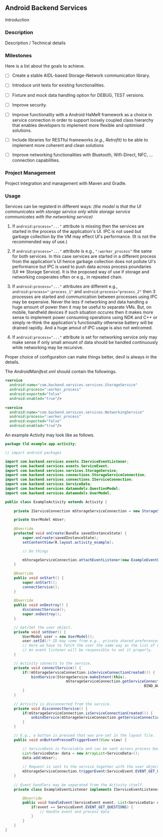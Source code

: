 ## Android Backend Services

Introduction

### Description

Description / Technical details

### Milestones

Here is a list about the goals to achieve.

- [ ] Create a stable AIDL-based Storage-Network communication library.

- [ ] Introduce unit tests for existing functionalities.

- [ ] Fixture and mock data handling option for DEBUG, TEST versions.

- [ ] Improve security.

- [ ] Improve functionality with a Android HaMeR framework as a choice in 
service connection in order to support loosely coupled class hierarchy that 
enables developers to implement more flexible and optimised solutions.

- [ ] Include libraries for RESTful frameworks *(e.g., Retrofit)* to be able to 
implement more coherent and clean solutions

- [ ] Improve networking functionalities with Bluetooth, Wifi-Direct, NFC, ... 
connection capabilities.

### Project Management

Project integration and management with Maven and Gradle.

### Usage

Services can be registerd in different ways: *(the model is that the UI communicates 
with storage service only while storage service communicates with the networking service)*

1. If `android:process="..."` attribute is missing then the services are started 
in the process of the application's UI. IPC is not used but garbage collection by the 
VM may effect UI's performance. (It is not the recommended way of use.)

2. If `android:process="..."` attribute is e.g., `":worker_process"` the same for 
both services. In this case services are started in a different process from the 
application's UI hence garbage collection does not pollute UI's performance but 
IPC is used to push data across process poundaries (UI <=> Storage Service). 
It is the proposed way of use if storage and networking cooperates often or 
e.g., in repeated chain.

3. If `android:process="..."` attributes are different e.g., `android:process=":process_1"` 
and `android:process="process_2"` then 3 processes are started and communication between 
processes using IPC may be expensive. Never the less if networking and data handling 
a huge amount of power then it may be useful to separate VMs. But, on mobile, handheld 
devices if such situation occures then it makes more sense to implement power consuming 
operations using NDK and C++ or simply re-think the application's functionality otherwise 
battery will be drained rapidly. And a huge amout of IPC usage is also not welcomed.

4. If `android:process="..."` attribute is set for networking service only may make sense 
if only small amount of data should be handled continuously while networking may be recursive.

Proper choice of configuration can make things better, devil is always in the details.

The *AndroidManifest.xml* should contain the followings.

```xml
<service 
  android:name="com.backend.services.services.StorageService" 
  android:process=":worker_process"
  android:exported="false"
  android:enabled="true"/>
    
<service 
  android:name="com.backend.services.services.NetworkingService" 
  android:process=":worker_process"
  android:exported="false"
  android:enabled="true"/>
```

An example Activity may look like as follows.

```java
package tld.example.app.activity;

// import android packages

import com.backend.services.events.IServiceEventListener;
import com.backend.services.events.ServiceEvent;
import com.backend.services.services.StorageService;
import com.backend.services.connections.StorageServiceConnection;
import com.backend.services.connections.IServiceConnection;
import com.backend.services.ServiceData;
import com.backend.services.datamodels.QuestionModel;
import com.backend.services.datamodels.UserModel;

public class ExampleActivity extends Activity {
	
	private IServiceConnection mStorageServiceConnection = new StorageServiceConnection();

    private UserModel mUser;
	
    @Override
    protected void onCreate(Bundle savedInstanceState) {
        super.onCreate(savedInstanceState);
        setContentView(R.layout.activity_example);

        // Do things

        mStorageServiceConnection.attachEventListener(new ExampleEventListener());
    }
    
    @Override
    public void onStart() {
    	super.onStart();
    	connectService();
    }
    
    @Override
    public void onDestroy() {
    	disconnectService();
    	super.onDestroy();
    }

    // Get/Set the user object.
    private void setUser() {
        UserModel user = new UserModel();
        user.setId(/* ID may come from e.g., private shared preferences */);
        // Here we have to fetch the user the same way as the list of questions is requested.
        // An event listener will be responsible to set it properly. 
    }

    // Activity connects to the service.
    private void connectService() {
    	if(!mStorageServiceConnection.isServiceConnectionCreated()) {
    		bindService(StorageService.makeIntent(this), 
    						mStorageServiceConnection.getServiceConnection(), 
    															BIND_AUTO_CREATE);
    	}
    }
    
    // Activity is disconnected from the service.
    private void disconnectService() {
    	if(mStorageServiceConnection.isServiceConnectionCreated()) {
    		unbindService(mStorageServiceConnection.getServiceConnection());
    	}
    }

    // E.g., a button is pressed that was pre-set in the layout file.
    public void onButtonPressedTriggerEvent(View view) {

        // ServiceData is Parcelable and can be sent across process boundaries if needed.
    	List<ServiceData> data = new ArrayList<ServiceData>();
    	data.add(mUser);
    	
        // Request is sent to the service together with the user object.
    	mStorageServiceConnection.triggerEvent(ServiceEvent.EVENT_GET_QUESTIONS, data);
    }
    
    // Event handlers may be separated from the Activity itself.
    private class ExampleEventListener implements IServiceEventListener {

		@Override
		public void handleEvent(ServiceEvent event, List<ServiceData> data) {
			if(event == ServiceEvent.EVENT_GET_QUESTIONS) {
                // Handle event and process data
			}
		} 	
    }
}
```

